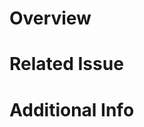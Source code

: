 # Overview
<!--- Write a brief summary of changes -->

# Related Issue
<!--- Post link of related issue here -->

# Additional Info
<!--- Any additional info -->

